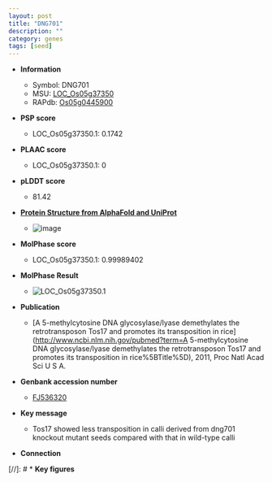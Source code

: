 ```yaml
---
layout: post
title: "DNG701"
description: ""
category: genes
tags: [seed]
---
```


* **Information**  
    + Symbol: DNG701  
    + MSU: [LOC_Os05g37350](http://rice.plantbiology.msu.edu/cgi-bin/ORF_infopage.cgi?orf=LOC_Os05g37350)  
    + RAPdb: [Os05g0445900](http://rapdb.dna.affrc.go.jp/viewer/gbrowse_details/irgsp1?name=Os05g0445900)  

* **PSP score**  
    + LOC_Os05g37350.1: 0.1742 

* **PLAAC score**  
    + LOC_Os05g37350.1: 0 

* **pLDDT score**
    + 81.42

* **[Protein Structure from AlphaFold and UniProt](https://www.uniprot.org/uniprotkb/A0A0P0WN66/entry#structure)**
    + ![image](https://ricepsp.github.io/images/A/AF-A0A0P0WN66-F1.png)

* **MolPhase score**
    + LOC_Os05g37350.1: 0.99989402

* **MolPhase Result**
    + ![LOC_Os05g37350.1](https://304243504.github.io/Pictures/LOC_Os05g/LOC_Os05g37350.1.png)

* **Publication**  
    + [A 5-methylcytosine DNA glycosylase/lyase demethylates the retrotransposon Tos17 and promotes its transposition in rice](http://www.ncbi.nlm.nih.gov/pubmed?term=A 5-methylcytosine DNA glycosylase/lyase demethylates the retrotransposon Tos17 and promotes its transposition in rice%5BTitle%5D), 2011, Proc Natl Acad Sci U S A.

* **Genbank accession number**  
    + [FJ536320](http://www.ncbi.nlm.nih.gov/nuccore/FJ536320)

* **Key message**  
    + Tos17 showed less transposition in calli derived from dng701 knockout mutant seeds compared with that in wild-type calli

* **Connection**  

[//]: # * **Key figures**  


